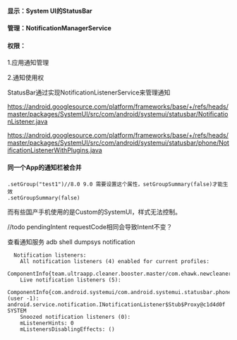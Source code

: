 #### 显示：System UI的StatusBar

#### 管理：NotificationManagerService

#### 权限：

1.应用通知管理

2.通知使用权

StatusBar通过实现NotificationListenerService来管理通知

https://android.googlesource.com/platform/frameworks/base/+/refs/heads/master/packages/SystemUI/src/com/android/systemui/statusbar/NotificationListener.java

https://android.googlesource.com/platform/frameworks/base/+/refs/heads/master/packages/SystemUI/src/com/android/systemui/statusbar/phone/NotificationListenerWithPlugins.java

#### 同一个App的通知栏被合并

```
.setGroup("test1")//8.0 9.0 需要设置这个属性，setGroupSummary(false)才能生效
.setGroupSummary(false)
```
而有些国产手机使用的是Custom的SystemUI，样式无法控制。

//todo
pendingIntent requestCode相同会导致Intent不变？


查看通知服务
adb shell dumpsys notification
```
  Notification listeners:
    All notification listeners (4) enabled for current profiles:
      ComponentInfo{team.ultraapp.cleaner.booster.master/com.ehawk.newcleaner.notifyclean.service.NotificationMonitor}
    Live notification listeners (5):
      ComponentInfo{com.android.systemui/com.android.systemui.statusbar.phone.PhoneStatusBar} (user -1): android.service.notification.INotificationListener$Stub$Proxy@c1d4d0f SYSTEM
    Snoozed notification listeners (0):
    mListenerHints: 0
    mListenersDisablingEffects: ()
```